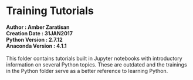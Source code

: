 # Training Tutorials

**Author                 : Amber Zaratisan<br>
Creation Date          : 31JAN2017<br>
Python Version         : 2.7.12<br>
Anaconda Version       : 4.1.1**<br>
<br>
This folder contains tutorials built in Jupyter notebooks with introductory information on several Python topics. These are outdated and the trainings in the Python folder serve as a better reference to learning Python.
